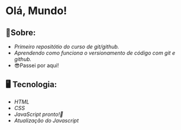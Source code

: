 # Olá, Mundo!
## 📝Sobre:
 - *Primeiro repositótio do curso de git/github.*
 - *Aprendendo como funciona o versionamento de código com git e github.*
 - 😎Passei por aqui!
 
 ## 🖥️ Tecnologia:
 - *HTML*
 - *CSS*
 - *JavaScript pronto!🥵*
 - *Atualização do Javascript*